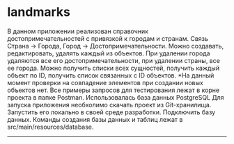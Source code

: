 # landmarks
В данном приложении реализован справочник достопримечательностей с привязкой к городам и странам.
Связь Страна -> Города, Город -> Достопримечательности.
Можно создавать, редактировать, удалять каждый из объектов. При удалении города удаляются все его достопримечательности, при удалении страны, все ее города.
Можно получить списки всех сущностей, получить каждый объект по ID, получить список связанных с ID объектов.
*На данный момент проверки на совпадение элементов при создании новых объектов нет.
Все примеры запросов для тестирования лежат в корне проекта в папке Postman.
Использовалась база данных PostgreSQL
Для запуска приложения необхолимо скачать проект из Git-хранилища. 
Запустить его локально в своей среде разработки.
Подключить базу данных.
Команды создания базы данных и таблиц лежат в src/main/resources/database.

***
